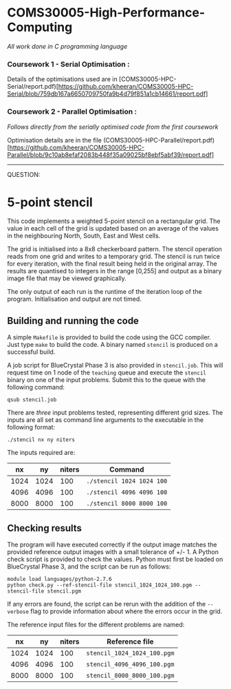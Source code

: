 # COMS30005-High-Performance-Computing

*All work done in C programming language*

### Coursework 1 - Serial Optimisation :

Details of the optimisations used are in [COMS30005-HPC-Serial/report.pdf)[https://github.com/kheeran/COMS30005-HPC-Serial/blob/759db167a6650709750fa9b4d79f851a1cb14661/report.pdf]


### Coursework 2 - Parallel Optimisation :

*Follows directly from the serially optimised code from the first coursework*

Optimisation details are in the file (COMS30005-HPC-Parallel/report.pdf)[https://github.com/kheeran/COMS30005-HPC-Parallel/blob/9c10ab8efaf2083b448f35a09025bf8ebf5abf39/report.pdf]

----------------------------------------------------------------------------------------------------------------
QUESTION:

# 5-point stencil

This code implements a weighted 5-point stencil on a rectangular grid.
The value in each cell of the grid is updated based on an average of the values in the neighbouring North, South, East and West cells.

The grid is initialised into a 8x8 checkerboard pattern.
The stencil operation reads from one grid and writes to a temporary grid.
The stencil is run twice for every iteration, with the final result being held in the original array.
The results are quantised to integers in the range [0,255] and output as a binary image file that may be viewed graphically.

The only output of each run is the runtime of the iteration loop of the program.
Initialisation and output are not timed.

## Building and running the code

A simple `Makefile` is provided to build the code using the GCC compiler.
Just type `make` to build the code.
A binary named `stencil` is produced on a successful build.

A job script for BlueCrystal Phase 3 is also provided in `stencil.job`.
This will request time on 1 node of the `teaching` queue and execute the `stencil` binary on one of the input problems.
Submit this to the queue with the following command:

    qsub stencil.job


There are *three* input problems tested, representing different grid sizes.
The inputs are all set as command line arguments to the executable in the following format:

    ./stencil nx ny niters

The inputs required are:

| nx   | ny   | niters | Command                   |
| ---- | ---- | ------ | ------------------------- |
| 1024 | 1024 | 100    | `./stencil 1024 1024 100` |
| 4096 | 4096 | 100    | `./stencil 4096 4096 100` |
| 8000 | 8000 | 100    | `./stencil 8000 8000 100` |

## Checking results

The program will have executed correctly if the output image matches the provided reference output images with a small tolerance of +/- 1.
A Python check script is provided to check the values.
Python must first be loaded on BlueCrystal Phase 3, and the script can be run as follows:

    module load languages/python-2.7.6
    python check.py --ref-stencil-file stencil_1024_1024_100.pgm --stencil-file stencil.pgm

If any errors are found, the script can be rerun with the addition of the `--verbose` flag to provide information about where the errors occur in the grid.

The reference input files for the different problems are named:

| nx   | ny   | niters | Reference file              |
| ---- | ---- | ------ | --------------------------- |
| 1024 | 1024 | 100    | `stencil_1024_1024_100.pgm` |
| 4096 | 4096 | 100    | `stencil_4096_4096_100.pgm` |
| 8000 | 8000 | 100    | `stencil_8000_8000_100.pgm` |

